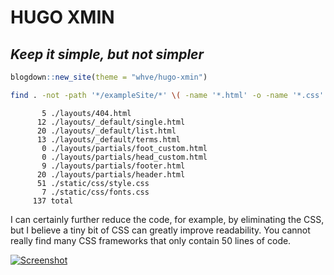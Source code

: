 # HUGO XMIN

## *Keep it simple, but not simpler*

``` r
blogdown::new_site(theme = "whve/hugo-xmin") 
```

``` bash
find . -not -path '*/exampleSite/*' \( -name '*.html' -o -name '*.css' \) | xargs wc -l
```

           5 ./layouts/404.html
          12 ./layouts/_default/single.html
          20 ./layouts/_default/list.html
          13 ./layouts/_default/terms.html
           0 ./layouts/partials/foot_custom.html
           0 ./layouts/partials/head_custom.html
           9 ./layouts/partials/footer.html
          20 ./layouts/partials/header.html
          51 ./static/css/style.css
           7 ./static/css/fonts.css
         137 total

I can certainly further reduce the code, for example, by eliminating the CSS, but I believe a tiny bit of CSS can greatly improve readability. You cannot really find many CSS frameworks that only contain 50 lines of code.

[![Screenshot](https://github.com/yihui/hugo-xmin/raw/master/images/screenshot.png)](https://xmin.yihui.org)
